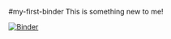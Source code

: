 #my-first-binder
This is something new to me!

[![Binder](https://mybinder.org/badge_logo.svg)](https://mybinder.org/v2/gh/tikkanenpo/my-first-binder/HEAD)

